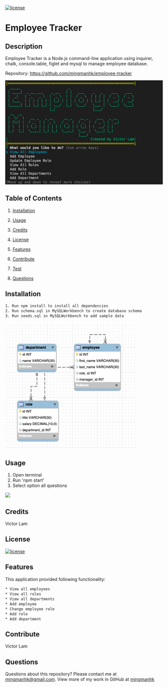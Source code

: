 [![license](https://img.shields.io/badge/license-MIT-blue)](https://shields.io)
# Employee Tracker
## Description
Employee Tracker is a Node.js command-line application using inquirer, chalk, console.table, figlet and mysql to manage employee database. 

Repository: 
    https://github.com/mingmanhk/employee-tracker
     
<img src="./src/demo.jpg"/>



## Table of Contents
1. [Installation](#installation)

2. [Usage](#usage)

3. [Credits](#credits)

4. [License](#license)

5. [Features](#features)

6. [Contribute](#contribute)

7. [Test](#test)

8. [Questions](#questions)

## Installation
    1. Run npm install to install all dependencies
    2. Run schema.sql in MySQLWorkbench to create database schema
    3. Run seeds.sql in MySQLWorkbench to add sample data
<img src="./src/dbschema.jpg"/>

## Usage
   1. Open terminal
   2. Run 'npm start'
   3. Select option all questions
   
   <img src="./src/usage.gif"/>
   
## Credits
Victor Lam

## License
[![license](https://img.shields.io/badge/license-MIT-blue)](https://shields.io)

## Features
This application provided following functionality:

    * View all employees
    * View all roles
    * View all departments
    * Add employee
    * Change employee role
    * Add role
    * Add department

## Contribute
Victor Lam

## Questions
Questions about this repository? Please contact me at [mingmanhk@gmail.com](mailto:mingmanhk@gmail.com).
View more of my work in GitHub at [mingmanhk](https://github.com/mingmanhk)